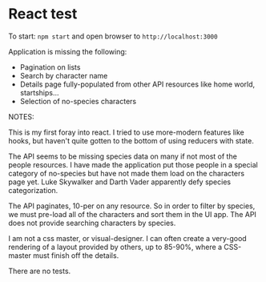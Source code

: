 # React test

To start: `npm start` and open browser to `http://localhost:3000`

Application is missing the following:

- Pagination on lists
- Search by character name 
- Details page fully-populated from other API resources like home world, startships...
- Selection of no-species characters

NOTES: 

This is my first foray into react. I tried to use more-modern features like hooks, but haven't quite gotten to the bottom of using reducers with state.

The API seems to be missing species data on many if not most of the people resources. 
I have made the application put those people in a special category of no-species
but have not made them load on the characters page yet.  Luke Skywalker and Darth Vader apparently defy species categorization.

The API paginates, 10-per on any resource.  So in order to filter by species, we must
pre-load all of the characters and sort them in the UI app. The API does not provide
searching characters by species.

I am not a css master, or visual-designer.  I can often create a very-good rendering of a layout provided by others, up to 85-90%, where a CSS-master must finish off the details.

There are no tests.